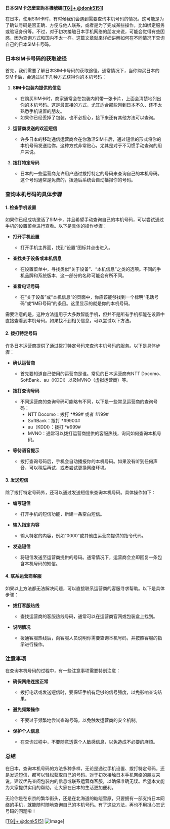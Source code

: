 **日本SIM卡怎麽查詢本機號碼[[TG💪+ @donk5151](https://t.me/s/donk5151)]**

在日本，使用SIM卡时，有时候我们会遇到需要查询本机号码的情况。这可能是为了确认号码是否正确、方便与他人联系，或者是为了完成某些操作，比如绑定服务或验证身份等。不过，对于初次接触日本手机网络的朋友来说，可能会觉得有些困惑，因为查询方式和国内不太一样。这篇文章就来详细讲解如何在不同情况下查询自己的日本SIM卡号码。

### 日本SIM卡号码的获取途径

首先，我们需要了解日本SIM卡号码的获取途径。通常情况下，当你购买日本的SIM卡后，会通过以下几种方式获得你的本机号码：

1. **SIM卡包装内提供的信息**
   - 在购买SIM卡时，商家通常会在包装内附带一张卡片，上面会清楚地列出你的本机号码。这是最直接的方式，尤其适合那些刚到日本不久、还不太熟悉手机设置的朋友。
   - 如果你已经丢掉了包装，也不必担心，接下来还有其他方法可以查询。

2. **运营商发送的欢迎短信**
   - 许多日本的移动通信运营商会在你激活SIM卡后，通过短信的形式将你的本机号码发送给你。这种方式非常贴心，尤其是对于不习惯手动查询的用户来说。

3. **拨打特定号码**
   - 日本的一些运营商允许用户通过拨打特定的号码来查询自己的本机号码。这个号码通常是免费的，拨通后系统会自动播报你的号码。

### 查询本机号码的具体步骤

#### 1. 检查手机设置

如果你已经成功激活了SIM卡，并且希望手动查询自己的本机号码，可以尝试通过手机的设置菜单进行查看。以下是具体的操作步骤：

- **打开手机设置**
  - 打开手机主界面，找到“设置”图标并点击进入。
  
- **查找关于设备或本机信息**
  - 在设置菜单中，寻找类似“关于设备”、“本机信息”之类的选项。不同的手机品牌和系统版本，这一部分的名称可能会有所不同。
  
- **查看电话号码**
  - 在“关于设备”或“本机信息”的页面中，你应该能够找到一个标明“电话号码”或“IMEI号码”的条目。这里显示的就是你的本机号码。

需要注意的是，这种方法适用于大多数智能手机，但并不是所有手机都能在设置中直接查看到本机号码。如果找不到相关信息，可以尝试以下方法。

#### 2. 拨打特定号码

许多日本运营商提供了通过拨打特定号码来查询本机号码的服务。以下是具体步骤：

- **确认运营商**
  - 首先要知道自己使用的运营商是谁。常见的日本运营商有NTT Docomo、SoftBank、au（KDDI）以及MVNO（虚拟运营商）等。

- **拨打查询号码**
  - 不同运营商的查询号码可能略有不同，以下是一些常见运营商的查询号码：
    - NTT Docomo：拨打 *#99# 或者 *111*99#
    - SoftBank：拨打 *#9900#
    - au（KDDI）：拨打 *#999#
    - MVNO：通常可以拨打运营商提供的客服热线，询问如何查询本机号码。

- **等待语音提示**
  - 拨打查询号码后，手机会自动播报你的本机号码。如果没有听到任何声音，可以稍后再试，或者尝试更换网络环境。

#### 3. 发送短信

除了拨打特定号码外，还可以通过发送短信来查询本机号码。具体操作如下：

- **编写短信**
  - 打开手机的短信功能，新建一条空白短信。
  
- **输入指定内容**
  - 输入特定的内容，例如“0000”或其他由运营商提供的指令代码。
  
- **发送短信**
  - 将短信发送至运营商提供的号码。通常情况下，运营商会立即回复一条包含本机号码的短信。

#### 4. 联系运营商客服

如果以上方法都无法解决问题，可以直接联系运营商的客服寻求帮助。以下是具体步骤：

- **拨打客服热线**
  - 查找运营商的客服热线号码，通常可以在运营商官网或包装盒上找到。
  
- **说明情况**
  - 拨通客服热线后，向客服人员说明你需要查询本机号码，并按照客服的指示进行操作。

### 注意事项

在查询本机号码的过程中，有一些注意事项需要特别注意：

- **确保网络连接正常**
  - 拨打电话或发送短信时，要保证手机有足够的信号强度，以免影响查询结果。

- **避免频繁操作**
  - 不要过于频繁地尝试查询号码，以免触发运营商的安全机制。

- **保护个人信息**
  - 在查询过程中，不要随意透露个人敏感信息，以免造成不必要的麻烦。

### 总结

在日本，查询本机号码的方法多种多样，无论是通过手机设置、拨打特定号码，还是发送短信，都可以轻松获取自己的号码。对于初次接触日本手机网络的朋友来说，建议优先查阅包装内的信息或联系运营商客服，以确保准确无误。希望本文能为大家提供实用的帮助，让大家在日本的生活更加便利。

无论你是在东京的繁华街头，还是在北海道的皑皑雪原，只要拥有一部支持日本网络的手机，就能随时随地查询自己的本机号码。有了这些方法，再也不用担心忘记号码的问题啦！

[[TG💪+ @donk5151](https://t.me/s/donk5151) ![Image](https://i.postimg.cc/rwNCRYN7/Snipaste-2025-04-30-17-27-05.png)]